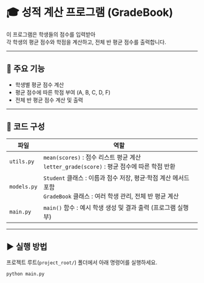# 🎓 성적 계산 프로그램 (GradeBook)

이 프로그램은 학생들의 점수를 입력받아  
각 학생의 평균 점수와 학점을 계산하고, 전체 반 평균 점수를 출력합니다.

---

## 📘 주요 기능
- 학생별 평균 점수 계산  
- 평균 점수에 따른 학점 부여 (A, B, C, D, F)  
- 전체 반 평균 점수 계산 및 출력

---

## 🧩 코드 구성

| 파일 | 역할 |
|------|------|
| `utils.py` | `mean(scores)` : 점수 리스트 평균 계산<br>`letter_grade(score)` : 평균 점수에 따른 학점 반환 |
| `models.py` | `Student` 클래스 : 이름과 점수 저장, 평균·학점 계산 메서드 포함<br>`GradeBook` 클래스 : 여러 학생 관리, 전체 반 평균 계산 |
| `main.py` | `main()` 함수 : 예시 학생 생성 및 결과 출력 (프로그램 실행부) |

---

## ▶ 실행 방법
프로젝트 루트(`project_root/`) 폴더에서 아래 명령어를 실행하세요.

```bash
python main.py
